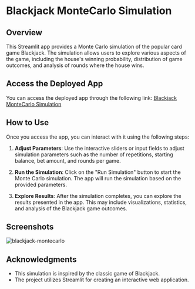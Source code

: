 # Blackjack MonteCarlo Simulation

## Overview

This Streamlit app provides a Monte Carlo simulation of the popular card game Blackjack. The simulation allows users to explore various aspects of the game, including the house's winning probability, distribution of game outcomes, and analysis of rounds where the house wins.

## Access the Deployed App

You can access the deployed app through the following link: [Blackjack MonteCarlo Simulation]([[https://your-app-url.com](https://karensaraimoralesmontiel-blackjack-montecarlo-app-main-pdun2j.streamlit.app/)])

## How to Use

Once you access the app, you can interact with it using the following steps:

1. **Adjust Parameters**: Use the interactive sliders or input fields to adjust simulation parameters such as the number of repetitions, starting balance, bet amount, and rounds per game.

2. **Run the Simulation**: Click on the "Run Simulation" button to start the Monte Carlo simulation. The app will run the simulation based on the provided parameters.

3. **Explore Results**: After the simulation completes, you can explore the results presented in the app. This may include visualizations, statistics, and analysis of the Blackjack game outcomes.

## Screenshots

![blackjack-montecarlo](https://github.com/KarenSaraiMoralesMontiel/blackjack-montecarlo-app/assets/62195892/c0dd9b44-1006-4310-bfb3-d5abd087b3ed)

## Acknowledgments

- This simulation is inspired by the classic game of Blackjack.
- The project utilizes Streamlit for creating an interactive web application.


